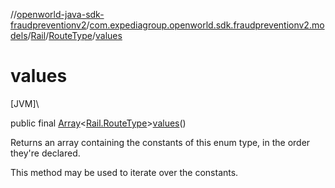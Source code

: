 //[openworld-java-sdk-fraudpreventionv2](../../../../index.md)/[com.expediagroup.openworld.sdk.fraudpreventionv2.models](../../index.md)/[Rail](../index.md)/[RouteType](index.md)/[values](values.md)

# values

[JVM]\

public final [Array](https://kotlinlang.org/api/latest/jvm/stdlib/kotlin/-array/index.html)&lt;[Rail.RouteType](index.md)&gt;[values](values.md)()

Returns an array containing the constants of this enum type, in the order they're declared.

This method may be used to iterate over the constants.
